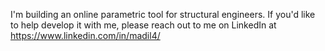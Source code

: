 I'm building an online parametric tool for structural engineers. If you'd like to help develop it with me, please reach out to me on LinkedIn at https://www.linkedin.com/in/madil4/
